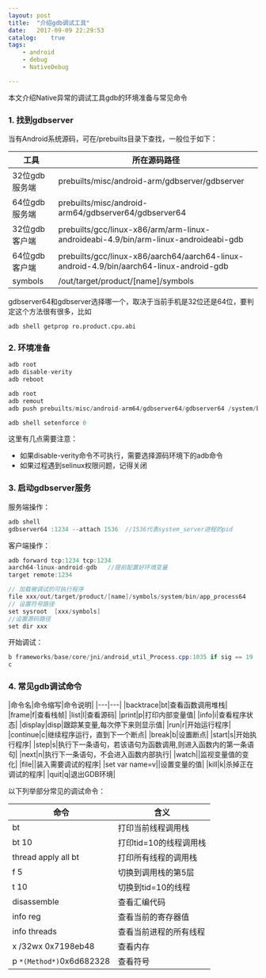 ```yaml
---
layout: post
title:  "介绍gdb调试工具"
date:   2017-09-09 22:29:53
catalog:    true
tags:
    - android
    - debug
    - NativeDebug

---
```


本文介绍Native异常的调试工具gdb的环境准备与常见命令


### 1. 找到gdbserver
当有Android系统源码，可在/prebuilts目录下查找，一般位于如下：


|工具|所在源码路径|
|---|---|
|32位gdb服务端|prebuilts/misc/android-arm/gdbserver/gdbserver|
|64位gdb服务端|prebuilts/misc/android-arm64/gdbserver64/gdbserver64|
|32位gdb客户端|prebuilts/gcc/linux-x86/arm/arm-linux-androideabi-4.9/bin/arm-linux-androideabi-gdb|
|64位gdb客户端|prebuilts/gcc/linux-x86/aarch64/aarch64-linux-android-4.9/bin/aarch64-linux-android-gdb|
|symbols|/out/target/product/[name]/symbols|

gdbserver64和gdbserver选择哪一个，取决于当前手机是32位还是64位，要判定这个方法很有很多，比如

    adb shell getprop ro.product.cpu.abi


### 2. 环境准备

```Java
adb root
adb disable-verity          
adb reboot

adb root
adb remout
adb push prebuilts/misc/android-arm64/gdbserver64/gdbserver64 /system/bin

adb shell setenforce 0
```
这里有几点需要注意：

- 如果disable-verity命令不可执行，需要选择源码环境下的adb命令
- 如果过程遇到selinux权限问题，记得关闭

### 3. 启动gdbserver服务

服务端操作：

```Java
adb shell
gdbserver64 :1234 --attach 1536  //1536代表system_server进程的pid
```

客户端操作：

```Java
adb forward tcp:1234 tcp:1234
aarch64-linux-android-gdb   //提前配置好环境变量
target remote:1234

// 加载被调试的可执行程序
file xxx/out/target/product/[name]/symbols/system/bin/app_process64  
// 设置符号路径
set sysroot  [xxx/symbols]
//设置源码路径
set dir xxx   
```

开始调试：

```Java
b frameworks/base/core/jni/android_util_Process.cpp:1035 if sig == 19
c
```

### 4. 常见gdb调试命令

|命令名|命令缩写|命令说明|
|---|---|
|backtrace|bt|查看函数调用堆栈|
|frame|f|查看栈帧|
|list|l|查看源码|
|print|p|打印内部变量值|
|info|i|查看程序状态|
|display|disp|跟踪某变量,每次停下来则显示值|
|run|r|开始运行程序|
|continue|c|继续程序运行，直到下一个断点|
|break|b|设置断点|
|start|s|开始执行程序|
|step|s|执行下一条语句，若该语句为函数调用,则进入函数内的第一条语句|
|next|n|执行下一条语句，不会进入函数内部执行|
|watch||监视变量值的变化|
|file||装入需要调试的程序|
|set var name=v||设置变量的值|
|kill|k|杀掉正在调试的程序|
|quit|q|退出GDB环境|

以下列举部分常见的调试命令：

|命令|含义|
|---|---|
|bt|打印当前线程调用栈|
|bt 10|打印tid=10的线程调用栈|
|thread apply all bt|打印所有线程的调用栈|
|f 5|切换到调用栈的第5层|
|t 10|切换到tid=10的线程|
|disassemble|查看汇编代码|
|info reg|查看当前的寄存器值|
|info threads|查看当前进程的所有线程|
|x /32wx 0x7198eb48|查看内存|
|p `*(Method*)`0x6d682328|查看符号|
